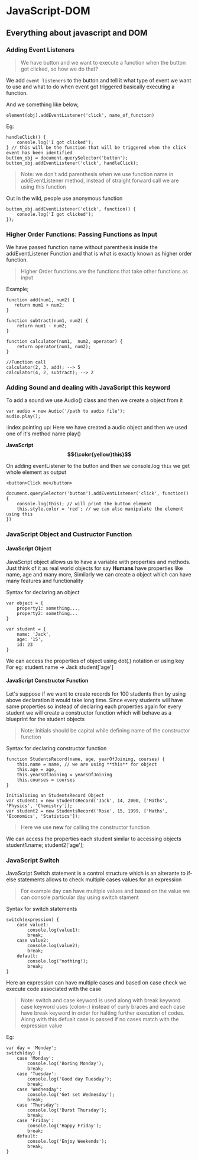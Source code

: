 # JavaScript-DOM

## Everything about javascript and DOM

### Adding Event Listeners

> We have button and we want to execute a function when the button got clicked, so how we do that?

We add `event listeners` to the button and tell it what type of event we want to use and what to do when event got triggered basically executing a function.

And we something like below,

`element(obj).addEventListener('click', name_of_function)`

Eg:

```
handleClick() {
    console.log('I got clicked');
} // this will be the function that will be triggered when the click event has been identified
button_obj = document.querySelector('button');
button_obj.addEventListener('click', handleClick);
```

> Note: we don't add parenthesis when we use function name in addEventListener method, instead of straight forward call we are using this function

Out in the wild, people use anonymous function

```
button_obj.addEventListener('click', function() {
    console.log('I got clicked');
});
```

### Higher Order Functions: Passing Functions as Input

We have passed function name without parenthesis inside the addEventListener Function and that is what is exactly known as higher order function.

> Higher Order functions are the functions that take other functions as input

Example;

```
function add(num1, num2) {
   return num1 + num2;
}

function subtract(num1, num2) {
    return num1 - num2;
}

function calculator(num1,  num2, operator) {
    return operator(num1, num2);
}

//Function call
calculator(2, 3, add); --> 5
calculator(4, 2, subtract); --> 2
```

### Adding Sound and dealing with JavaScript this keyword

To add a sound we use Audio() class and then we create a object from it

```
var audio = new Audio('/path to audio file');
audio.play();
```

:index pointing up: Here we have created a audio object and then we used one of it's method name play()

**JavaScript $${\color{yellow}this}$$**

On adding eventListener to the button and then we console.log `this` we get whole element as output

```
<button>Click me</button>

document.querySelector('button').addEventListener('click', function() {
    console.log(this); // will print the button element
    this.style.color = 'red'; // we can also manipulate the element using this
})
```

### JavaScript Object and Custructor Function

#### JavaScript Object

JavaScript object allows us to have a variable with properties and methods. Just think of it as real world objects
for say **Humans** have properties like name, age and many more, Similarly we can create a object which can have many features and functionality

Syntax for declaring an object

```
var object = {
    property1: something...,
    property2: something...
}

var student = {
    name: 'Jack',
    age: '15',
    id: 23
}
```

We can access the properties of object using dot(.) notation or using key
For eg:
student.name -> Jack
student['age']

#### JavaScript Constructor Function

Let's suppose if we want to create records for 100 students then by using above declaration it would take long time. Since every students will have same properties so instead of declaring each properties again for every student we will create a constructor function which will behave as a blueprint for the student objects

> Note: Initials should be capital while defining name of the constructor function

Syntax for declaring constructor function

```
function StudentsRecord(name, age, yearOfJoining, courses) {
    this.name = name, // we are using **this** for object
    this.age = age,
    this.yearsOfJoining = yearsOfJoining
    this.courses = courses
}

Initializing an StudentsRecord Object
var student1 = new StudentsRecord('Jack', 14, 2000, ['Maths', 'Physics', 'Chemistry']);
var student2 = new StudentsRecord('Rose', 15, 1999, ['Maths', 'Economics', 'Statistics']);
```

> Here we use **new** for calling the constructor function

We can access the properties each student similar to accessing objects
student1.name;
student2['age'];

### JavaScript Switch

JavaScript Switch statement is a control structure which is an alterante to if-else statements allows to check multiple cases values for an expression

> For example day can have multiple values and based on the value we can console particular day using switch stament

Syntax for switch statements

```
switch(expression) {
    case value1:
        console.log(value1);
        break;
    case value2:
        console.log(value2);
        break;
    default:
        console.log("nothing!);
        break;
}
```

Here an expression can have multiple cases and based on case check we execute code associated with the case

> Note: switch and case keyword is used along with break keyword. case keyword uses (colon-:) instead of curly braces and each case have break keyword in order for halting further execution of codes. Along with this defualt case is passed if no cases match with the expression value

Eg:

```
var day = 'Monday';
switch(day) {
    case 'Monday':
        console.log('Boring Monday');
        break;
    case 'Tuesday':
        console.log('Good day Tuesday');
        break;
    case 'Wednesday':
        console.log('Get set Wednesday');
        break;
    case 'Thursday':
        console.log('Burst Thursday');
        break;
    case 'Friday':
        console.log('Happy Friday');
        break;
    default:
        console.log('Enjoy Weekends');
        break;
}
```
